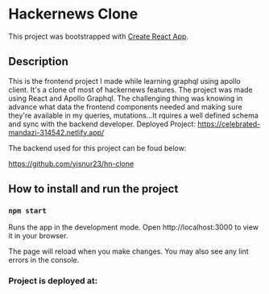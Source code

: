 # Hackernews Clone

This project was bootstrapped with [Create React App](https://github.com/facebook/create-react-app).

## Description

This is the frontend project I made while learning graphql using apollo client. It's a clone of most of hackernews features. The project was made using React and Apollo Graphql.
The challenging thing was knowing in advance what data the frontend components needed and making sure they're available in my queries, mutations...It rquires a well defined schema and sync with the backend developer.
Deployed Project: https://celebrated-mandazi-314542.netlify.app/

The backend used for this project can be foud below:

https://github.com/yisnur23/hn-clone

## How to install and run the project

### `npm start`

Runs the app in the development mode.
Open http://localhost:3000 to view it in your browser.

The page will reload when you make changes.
You may also see any lint errors in the console.

### Project is deployed at:
